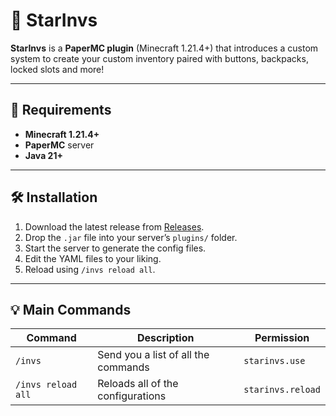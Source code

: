 # 🌟 StarInvs

**StarInvs** is a **PaperMC plugin** (Minecraft 1.21.4+) that introduces a custom system to create your custom inventory paired with buttons, backpacks, locked slots and more!

---

## 🧠 Requirements

- **Minecraft 1.21.4+**  
- **PaperMC** server  
- **Java 21+**

---

## 🛠️ Installation

1. Download the latest release from [Releases](https://github.com/your-username/StarInvs/releases).  
2. Drop the `.jar` file into your server’s `plugins/` folder.  
3. Start the server to generate the config files.  
4. Edit the YAML files to your liking.  
5. Reload using `/invs reload all`.

---

## 💡 Main Commands

| Command | Description | Permission |
|----------|--------------|------------|
| `/invs` | Send you a list of all the commands | `starinvs.use` |
| `/invs reload all` | Reloads all of the configurations | `starinvs.reload` |

